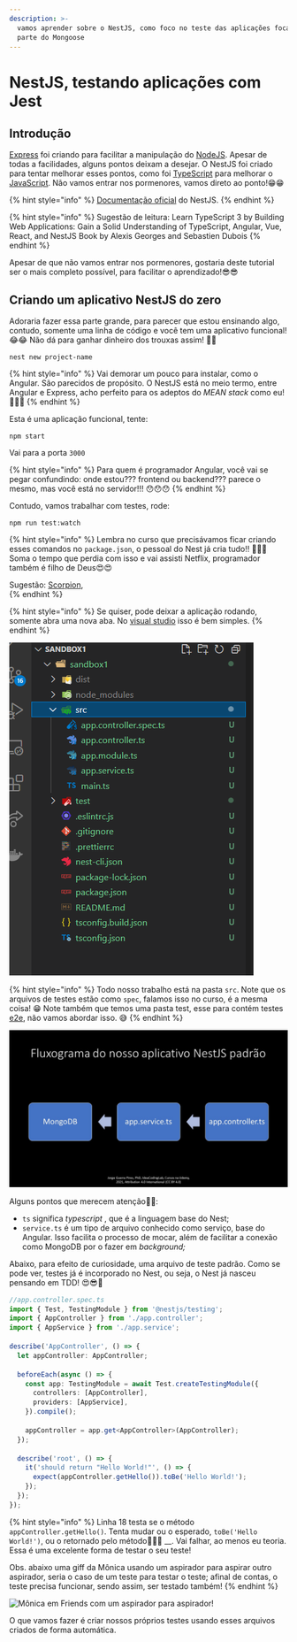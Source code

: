 ```yaml
---
description: >-
  vamos aprender sobre o NestJS, como foco no teste das aplicações focado na
  parte do Mongoose
---
```


# NestJS, testando aplicações com Jest

## Introdução

[Express](https://pt.wikipedia.org/wiki/Express.js) foi criando para facilitar a manipulação do [NodeJS](https://pt.wikipedia.org/wiki/Node.js). Apesar de todas a facilidades, alguns pontos deixam a desejar. O NestJS foi criado para tentar melhorar esses pontos, como foi [TypeScript](https://en.wikipedia.org/wiki/TypeScript) para melhorar o [JavaScript](https://pt.wikipedia.org/wiki/JavaScript).  Não vamos entrar nos pormenores, vamos direto ao ponto!😁😁

{% hint style="info" %}
[Documentação oficial](https://docs.nestjs.com/) do NestJS.
{% endhint %}

{% hint style="info" %}
Sugestão de leitura: Learn TypeScript 3 by Building Web Applications: Gain a Solid Understanding of TypeScript, Angular, Vue, React, and NestJS Book by Alexis Georges and Sebastien Dubois
{% endhint %}

Apesar de que não vamos entrar nos pormenores, gostaria deste tutorial ser o mais completo possível, para facilitar o aprendizado!😎😎

## Criando um aplicativo NestJS do zero

Adoraria fazer essa parte grande, para parecer que estou ensinando algo, contudo, somente uma linha de código e você tem uma aplicativo funcional!😂😂 Não dá para ganhar dinheiro dos trouxas assim! 🤣🤣



```text
nest new project-name
```

{% hint style="info" %}
Vai demorar um pouco para instalar, como o Angular. São parecidos de propósito. O NestJS está no meio termo, entre Angular e Express, acho perfeito para os adeptos do _MEAN stack_ como eu!  🥰🥰🥰
{% endhint %}

Esta é uma aplicação funcional, tente:

```text
npm start
```

Vai para a porta `3000`

{% hint style="info" %}
Para quem é programador Angular, você vai se pegar confundindo: onde estou??? frontend ou backend??? parece o mesmo, mas você está no servidor!!! 😯😯😯
{% endhint %}

Contudo, vamos trabalhar com testes, rode:

```text
npm run test:watch
```

{% hint style="info" %}
Lembra no curso que precisávamos ficar criando esses comandos no `package.json`, o pessoal do Nest já cria tudo!! 🙏🙏🙏 Soma o tempo que perdia com isso e vai assisti Netflix, programador também é filho de Deus😍😍

Sugestão: [Scorpion](https://pt.wikipedia.org/wiki/Scorpion_%28s%C3%A9rie_de_televis%C3%A3o%29),  
{% endhint %}

{% hint style="info" %}
Se quiser, pode deixar a aplicação rodando, somente abra uma nova aba. No [visual studio](https://pt.wikipedia.org/wiki/Microsoft_Visual_Studio) isso é bem simples. 
{% endhint %}

![Hierarquia de arquivos depois de terminado a instala&#xE7;&#xE3;o do aplicativo padr&#xE3;o](../.gitbook/assets/fig.1.png)

{% hint style="info" %}
Todo nosso trabalho está na pasta `src`.  Note que os arquivos de testes estão como `spec`, falamos isso no curso, é a mesma coisa! 😁 Note também que temos uma pasta test, esse para contém testes [e2e](https://www.katalon.com/resources-center/blog/end-to-end-e2e-testing/), não vamos abordar isso. 😅
{% endhint %}

![Sequ&#xEA;ncia de eventos, depend&#xEA;ncia entre arquivos, no nosso aplicativo padr&#xE3;o](../.gitbook/assets/fig-2.jpg)

Alguns pontos que merecem atenção🧐🧐: 

* `ts` significa _typescript_ , que é a linguagem base do Nest;
* `service.ts` é um tipo de arquivo conhecido como serviço, base do Angular. Isso facilita o processo de mocar, além de facilitar a conexão como MongoDB por o fazer em _background;_

Abaixo, para efeito de curiosidade, uma arquivo de teste padrão. Como se pode ver, testes já é incorporado no Nest, ou seja, o Nest já nasceu pensando em TDD! 😍😎🥰

```typescript
//app.controller.spec.ts
import { Test, TestingModule } from '@nestjs/testing';
import { AppController } from './app.controller';
import { AppService } from './app.service';

describe('AppController', () => {
  let appController: AppController;

  beforeEach(async () => {
    const app: TestingModule = await Test.createTestingModule({
      controllers: [AppController],
      providers: [AppService],
    }).compile();

    appController = app.get<AppController>(AppController);
  });

  describe('root', () => {
    it('should return "Hello World!"', () => {
      expect(appController.getHello()).toBe('Hello World!');
    });
  });
});

```

{% hint style="info" %}
Linha 18 testa se o método `appController.getHello()`. Tenta mudar ou o esperado, `toBe('Hello World!')`, ou o retornado pelo método🤔🤔🤔 __. Vai falhar, ao menos eu teoria. Essa é uma excelente forma de testar o seu teste!  

Obs. abaixo uma giff da Mônica usando um aspirador para aspirar outro aspirador, seria o caso de um teste para testar o teste; afinal de contas, o teste precisa funcionar, sendo assim, ser testado também!
{% endhint %}

![M&#xF4;nica em Friends com um aspirador para aspirador! ](../.gitbook/assets/monica-giff.gif)

O que vamos fazer é criar nossos próprios testes usando esses arquivos criados de forma automática.



